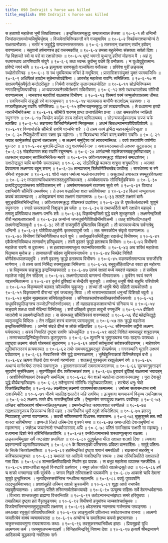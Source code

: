 ```yaml
---
title: 090 Indrajit s horse was killed
title_english: 090 Indrajit s horse was killed

---
```

<div class="audioEmbed"  caption="श्रीराम-हरिसीताराममूर्ति-घनपाठिभ्यां वचनम्" src="https://archive.org/download/Ramayana-recitation-Sriram-harisItArAmamUrti-Ghanapaati-v2/Kanda_6/Kanda_6_YK-090-Indrajit_s_horse_was_killed_0.mp3"></div>
स हताश्वो महातेजा भूमौ तिष्ठन्निशाचरः ।  
इन्द्रजित्परमक्रुद्धः सम्प्रजज्वाल तेजसा ॥ ९०-६-१  
तौ धन्विनौ जिघांसन्तावन्योन्यमिषुभिर्भृशम् ।  
विजयेनाभिनिष्क्रान्तौ वने गजवृषाविव ॥ ९०-६-२  
निबर्हयन्तश्चान्योन्यं ते राक्षसवनौकसः ।  
भर्तारं न जहुर्युद्धे सम्पतन्तस्ततस्ततः ॥ ९०-६-३  
ततस्तान् राक्षसान् सर्वान् हर्षयन् रावणात्मजः ।  
स्तुवानो हर्षमाणश्च इदं वचनमब्रवीत् ॥ ९०-६-४  
तमसा बहुलेनेमाः संसक्ताः सर्वतो दिशः ।  
नेह विज्ञायते स्वो वा परो वा राक्षसोत्तमाः ॥ ९०-६-५  
धृष्टं भवन्तो युध्यन्तु हरीणां मोहनाय वै ।  
अहं तु रथमास्थाय आगमिष्यामि संयुगे ॥ ९०-६-६  
तथा भवन्तः कुर्वन्तु यथेमे हि वनौकसः ।  
न युध्येयुर्दुरात्मानः प्रविष्टे नगरं मयि ॥ ९०-६-७  
इत्युक्त्वा रावणसुतो वञ्चयित्वा वनौकसः ।  
प्रविवेश पुरीं लङ्काम् रथहेतोरमित्रह ॥ ९०-६-८  
स रथं भूषयित्वाथ रुचिरं हे मभूषितम् ।  
प्रासासिशरसंयुक्तं युक्तं परमवाजिभिः ॥ ९०-६-९  
अधिष्ठितं हयज्ञेन सूतेनाप्तोपदेशिना ।  
आरुरोह महातेजा रावणिः समितिंजयः ॥ ९०-६-१०  
स राक्षस्गणैर्मुख्यैर्वृतो मन्दोदरीसुतः ।  
निर्ययौ नगराद्वीरः कृतान्तबलचोदितः ॥ ९०-६-११  
सोऽभिनिष्क्रम्य नगरादिन्द्रजित्परवीरह ।  
अभ्ययाज्जवनैरश्वैर्लक्ष्मणं सविभीषणम् ॥ ९०-६-१२  
ततो रथस्थमालोक्य सौमित्री रावणात्मजम् ।  
नानराश्च महावीर्या राक्षसश्च विभीषणः ॥ ९०-६-१३  
विस्मयं परमं जग्मुर्लाघवात्तस्य धीमतः ।  
रावणिश्चापि संक्रुद्धो रणे वानरयूथपान् ॥ ९०-६-१४  
पातयामास बाणौघैः शतशोऽथ् सहस्रशः ।  
स मण्डलीकृतधनू रावणिः समितिंजयः ॥ ९०-६-१५  
हरीनभ्यहनत्क्रुद्धः परं लाघवमास्थितः ।  
ते वध्यमाना हरयो नाराचैर्भीमविक्रमाः ॥ ९०-६-१६  
सौमित्रिं शरणम् प्राप्तः प्रजापतिमिव प्रजाः ।  
ततः समरकोपेन ज्वलितो रघुनन्दनः ॥ ९०-६-१७  
चिच्छेद कार्मुकं तस्य दर्शयन् पाणिलाघवम् ।  
सोऽन्य्त्कार्मुकमादाय सज्जं चक्रे त्वरन्निव ॥ ९०-६-१८  
तदप्यस्य त्रिभिर्बाणैर्लक्ष्मणो निरकृन्तत ।  
अथनं चिन्नधन्वानमाशीविषविषोपमैः ॥ ९०-६-१९  
विव्याधोरसि सौमित्री रावणिं पञ्चभिः शरैः ।  
ते तस्य कायं इर्भिद्य महाकार्मुकनिःसृताः ॥ ९०-६-२०  
निपेतुर्धरणीं बाणा रक्ता इव महोरगाः ।  
स च्छिन्नधन्वा रुधिरं वमन् वक्त्रेण रावणिः ॥ ९०-६-२१  
जग्राह कार्मुकश्रेष्ठं दृढज्यं बलवत्तरम् ।  
स लक्ष्मणं समुद्दिश्य परं लाघवमास्थितः ।  
ववर्ष शरवर्षाणि वर्षाणीव पुरन्दरः ॥ ॥ ९०-६-२२  
मुक्तमिन्द्रजिता तत्तु शरवर्षमरिन्दमः ।  
अवारयदसम्भ्रान्तो लक्ष्मणः सुदुरासदम् ॥ ९०-६-२३  
संदर्शयामास तदा रावणिं रघुनन्दनः ॥ ९०-६-२४  
असंभ्रान्तो महातेजास्तदद्भुतमिवाभवत् ।  
ततस्तान् राक्षसान् सर्वांस्त्रिभिरेकैक महावे ॥ ९०-६-२५  
अविध्यत्परमक्रुद्धः शीघ्रास्त्रं सम्प्रदर्शयन् ।  
राक्षसेन्द्रसुतं चापि बाणौघैः समताडयत् ॥ ९०-६-२६  
सोऽतिविद्धो बलवता शत्रुणा शत्रुघातिना ।  
असक्तं प्रेषयामास लक्ष्मणाय बहून् शरान् ॥ ९०-६-२७  
तानप्राप्तान् शितैर्बाणैश्चिच्छेद परवीरह ।  
सारथेरस्य च रणे रथिनो रघुसत्तमः ॥ ९०-६-२८  
शोरो जहार धर्मात्मा भल्लेनानतपर्वणा ।  
असूतास्ते हयास्तत्र रथमूहुरविक्लबाः ॥ ९०-६-२९  
मण्डलान्यभिधावन्तस्तदद्भुतमिवाभवत् ।  
अमर्षवशमापन्नः सौमित्रिर्दृढविक्रमः ॥ ९०-६-३०  
प्रत्यविद्ध्यद्धयांस्तस्य शरैर्वित्रासयन् रणे ।  
अमर्षमाणस्तत्कर्म रावणस्य सुतो रणे ॥ ९०-६-३१  
विव्याध दशभिर्बाणैः सौमित्रिं तममर्षणम् ।  
ते तस्य वज्रप्रतिमाः शराः सर्पविषोपमाः ॥ ९०-६-३२  
विलयं जग्मुरागत्य कवचं काञ्चनप्रभम् ।  
अभेद्यकचनं मत्वा लक्ष्मणं रावणात्मजः ॥ ९०-६-३३  
ललाटे लक्ष्मणं बाणैः सुपुङ्खैस्त्रिभिरिन्द्रजित् ।  
अविध्यत्परमक्रुद्धः शीघ्रमस्त्रं प्रदर्शयन् ॥ ९०-६-३४  
तैः पृषत्कैर्ललाटस्थैः शुशुभे रघुनन्दनः ।  
रणाग्रे समरश्लाघी त्रिशृङ्ग इव पर्वतः ॥ ९०-६-३५  
स तथाप्यर्दितो बाणै राक्षसेन महामृधे ।  
तमाशु प्रतिविव्याध लक्ष्मणः पनभिः शरैः ॥ ९०-६-३६  
विकृष्येन्द्रजितो युद्धे वदने शुभकुण्डले ।  
लक्ष्मणेन्द्रजितौ वीरौ महाबलशरासनौ ॥ ९०-६-३७  
अन्योन्यं जघ्नतुर्बाणैर्विशिखैर्भीमविक्रमौ ।  
ततह् शोणितदिग्धाङ्गौ लक्ष्मणेन्द्रजितावुभौ ॥ ९०-६-३८  
रणे तौ राजतुर्वीरौ पुष्पिताविव किंशुकौ ।  
तौ परस्परमभ्येत्य सर्वगात्रेषु धन्विनौ ॥ ९०-६-३९  
घोरैर्विव्यधतुर्बाणैः कृतभावावुभौ जये ।  
ततः समरकोपेन संवृतो रावणात्मजः ॥ ९०-६-४०  
विभीषणं त्रिभिर्बाणैर्विव्याध वदने शुभे ।  
अयोमुखस्त्रिभिर्विद्ध्वा राक्षसेन्द्रं विभीषणम् ॥ ९०-६-४१  
एकैकेनाभिविव्याध तान्सर्वान् हरियूथपान् ।  
तस्मै दृढतरं क्रुद्धो हताश्वाय विभीषणः ॥ ९०-६-४२  
विभीषणो महातेजा रावणेः स दुरात्मनः ।  
स हताश्वात्समाप्लुत्य रथान्मथिरसारथिः ॥ ९०-६-४३  
अथ शक्तिं महातेजाः पितृव्याय मुमोच ह ।  
तामापतन्तीं संप्रेक्ष्य सुमित्रानन्दवर्धनः ॥ ९०-६-४४  
चिच्छेद निशितै र्बाणैर्दशधापातयद्भुवि ।  
तस्मै दृढतनुः क्रुद्धो हताश्वाय विभीषणः ॥ ९०-६-४५  
वज्रस्पर्शसमान्पञ्च ससर्जोरसि मार्गणान् ।  
ते तस्य कायं निर्भिद्य रुक्मपुङ्खा निमित्तगाः ॥ ९०-६-४६  
बभूवुर्लोहितादिग्धा रक्टा इव महोरगाः ।  
स पितृव्यस्य सङ्क्रुद्ध इन्द्रजिच्छरमाददे ॥ ९०-६-४७  
उत्तमं रक्षसां मध्ये यमदत्तं महाबलः ।  
तं समीक्ष्य महातेजा महेषुं तेन संहितम् ॥ ९०-६-४८  
लक्ष्मणोऽप्याददे बाणमन्यं भीमपराक्रमः ।  
कुबेरेण स्वयं स्वप्ने यद्दत्तममितात्मना ॥ ९०-६-४९  
दुर्जयं दुर्विषह्यं च सेन्द्रैरपि सुरासुरैः ।  
तयोस्तु धनुषी श्रेष्ठे बाहुभिः परिघोपमैः ॥ ९०-६-५०  
विकृष्यमाणे बलवत् क्रौञ्चविव चुकूजतुः ।  
ताभ्यां तौ धनुषि श्रेष्ठे संहितौ सायकोत्तमौ ॥ ९०-६-५१  
विकृष्यमाणौ वीराभ्यां भृशं जज्वलतुः श्रिया ।  
तौ भासयन्तावाकाशं धनुर्भ्यां विशिखौ च्युतौ ॥ ९०-६-५२  
मुखेन मुखमाहत्य संनिपेततुरोजसा ।  
संनिपातस्तयोश्चासीच्छरयोर्घोररूपयोः ॥ ९०-६-५३  
सधूमविस्फुलिङ्गश्च तज्जोऽग्निर्दारुणोऽभवत् ।  
तौ महाग्रहसङ्काशावन्योन्यं संनिपत्य च ॥ ९०-६-५४  
सङ्ग्रामे शतधा यातौ मेदिन्यां विनिपेततुः ।  
शरौ प्रतिहतौ दृष्ट्वा तावुभौ रणमूर्धनि ॥ ९०-६-५५  
व्रीडितो जातरोषौ च लक्ष्मणेन्द्रजितौ तदा ।  
स संरब्धस्तु सौमित्रिरस्त्रं वारुणमाददे ॥ ९०-६-५६  
रौद्रं महेद्रजिद्युद्धे व्यसृजद्युधि विष्ठितः ।  
तेन तद्विहतं शस्त्रं वारुणम् परमाद्भुतम् ॥ ९०-६-५७  
ततः क्रुद्धो महातेजा इन्द्रजित्समितिंजयः ।  
अग्नेयं संदधे दीप्तं स लोकं संक्षिपन्निव ॥ ९०-६-५८  
सौरेणास्त्रेण तद्वीरो लक्ष्मणः पर्यवारयत् ।  
अस्त्रं निवारितं दृष्ट्वा रावणिः क्रोधमूर्चितः ॥ ९०-६-५९  
आददे निशितं बाणमासुरं शत्रुदारणम् ।  
तस्माच्चापाद्विनिष्पेतुर्भास्वराः कूटमुद्गराः ॥ ९०-६-६०  
शूलानि च भुशुण्ड्यश्च गदाः खड्गाः परश्वधाः ।  
तद्दृष्ट्वा लक्ष्मणः संख्ये घोरमस्त्रं सुदारुणम् ॥ ९०-६-६१  
अवार्यं सर्वभूतानां सर्वशस्त्रविदारणम् ।  
माहेश्वरेण द्युतिमांस्तदस्त्रं प्रत्यवारयत् ॥ ९०-६-६२  
तयोः समभवद्युद्धमद्भुतं रोमहर्षणम् ।  
गगनस्थानि भूतानि लक्ष्मणं पर्यवारयन् ॥ ९०-६-६३  
भैरवाभिरुते भीमे युद्धे वानरराक्षसाम् ।  
भूतैर्बहुभिराकाशं विस्मितैरावृतं बभौ ॥ ९०-६-६४  
ऋषयः पितरो देवा गन्धर्वा गरुणोरगाः ।  
शतक्रतुं पुरस्कृत्य ररक्षुर्लक्ष्मणं रणे ॥ ९०-६-६५  
अथान्यं मार्गणश्रेष्ठं सन्दधे रावणानुजः ।  
हुताशनसमस्पर्शं रावणात्मजदारुणम् ॥ ९०-६-६६  
सुपत्रमनुवृत्ताङ्गं सुपर्वाणं सुसंस्थितम् ।  
सुवर्णविकृतं वीरः शरीरान्तकरं शरम् ॥ ९०-६-६७  
दुरावारं दुर्विषहं राक्षसानां भयावहम् ।  
आशीविषविषप्रख्यं देवसङ्घैः समर्चितम् ॥ ९०-६-६८  
येन शक्रो महातेजा दानवानजयत्प्रभुः ।  
पुरा देवासुरे युद्धे वीर्यवान्हरिवाहनः ॥ ९०-६-६९  
तदैन्द्रमस्त्रं सौमित्रिः संयुगेष्वपराजितम् ।  
शरश्रेष्ठं धनुः श्रेष्ठे विकर्षन्निदमिब्रवीत् ॥ ९०-६-७०  
लक्ष्मीवान् लक्ष्मणो वाक्यमर्थसाधकमात्मनः ।  
धर्मात्मा सत्यसन्धश्च रामो दाशरथिर्यदि ॥ ९०-६-७१  
पौरुषे चाप्रतिद्वन्द्वस्तदेनं जहि रावणिम् ।  
इत्युक्त्वा बाणमाकर्णं विकृष्य तमजिह्मगम् ॥ ९०-६-७२  
लक्ष्मणः समरे वीरः ससर्जेन्द्रजितं प्रति ।  
ऐन्द्रास्त्रेण समायुज्य लक्ष्मणः परवीरहा ॥ ९०-६-७३  
तच्छिरः सशिरस्त्राणं श्रीमज्ज्वलितकुण्डलम् ।  
प्रमथ्येन्द्रजितः कायात्पपात धरणीतले ॥ ९०-६-७४  
तद्राक्षसतनूजस्य छिन्नस्कन्धं शिरो महत् ।  
तपनीयनिभं भूमौ ददृशे रुधिरोक्षितम् ॥ ९०-६-७५  
हतस्तु निपपाताशु धरण्यां रावणात्मजः ।  
कवची सशिरस्त्राणो विध्वस्तः सशरासनः ॥ ९०-६-७६  
चुक्रुशुस्ते ततः सर्वे वानराः सविभीषणाः ।  
हृष्यन्तो निहते तस्मिन्देवा वृत्रवधे यथा ॥ ९०-६-७७  
अथान्तरिक्षे देवानामृषीणां च महात्मनाम् ।  
जज्ञेऽथ जयसंनादो गन्धर्वाप्सरसाम् अपि ॥ ९०-६-७८  
पतितं समभिज्ञाय राक्षसी सा महाचमूः ।  
वध्यमाना दिशो भेजे हरिभिर्जितकाशिभिः ॥ ९०-६-७९  
वनरैर्वध्यमानास्ते शस्त्राण्युत्सृज्य राक्षसाः ।  
लङ्कामभिमुखाः सर्वे नष्टसंज्ञाः प्रधाविताः ॥ ९०-६-८०  
दुद्रुवुर्बहुधा भीता राक्षसाः शतशो दिशः ।  
त्यक्त्वा प्रहरणान्सर्वे पट्टसासिपरश्वधान् ॥ ९०-६-८१  
के चिल्लङ्कां परित्रस्ताः प्रविष्टा वानरार्दिताः ।  
समुद्रे पतिताः के चित्के चित्पर्वतमाश्रिताः ॥ ९०-६-८२  
हतमिन्द्रजितं दृष्ट्वा शयानं समरक्षितौ ।  
राक्षसानां सहस्रेषु न कश्चित्प्रत्यदृश्यत ॥ ९०-६-८३  
यथास्तं गत आदित्ये नावतिष्ठन्ति रश्मयः ।  
तथा तस्मिन्निपतिते राक्षसास्ते गता दिशः ॥ ९०-६-८४  
शान्तरक्ष्मिरिवादित्यो निर्वाण इव पावकः ।  
स बभूव महातेजा व्यपास्त गतजीवितः ॥ ९०-६-८५  
प्रशान्तपीडा बहुलो विनष्टारिः प्रहर्षवान् ।  
बभूव लोकः पतिते राक्षसेन्द्रसुते तदा ॥ ९०-६-८६  
हर्षं च शक्रो भगवान्सह सर्वैः सुरर्षभैः ।  
जगाम निहते तस्मिन्राक्षसे पापकर्मणि ॥ ९०-६-८७  
आकाशे चापि देवानां शुश्रुवे दुन्दुभिस्वनः ।  
नृत्यद्भिरप्सरोभिश्च गन्धर्वैश्च महात्मभिः ॥ ९०-६-८८  
ववर्षुः पुष्पवर्षाणि तदद्भुतमिवाभवत् ।  
प्रशशंसुर्हते तस्मिन् राक्षसे क्रूरकर्मणि ॥ ९०-६-८९  
शुद्धा आपो नभश्चैव जहृषुर्दैत्यदानवाः ।  
आजग्मुः पतिते तस्मिन्सर्वलोकभयावहे ॥ ९०-६-९०  
ऊचुश्च सहिताः सर्वे देवगन्धर्वदानवाः ।  
विज्वराः शान्तकलुषा ब्राह्मणा विचरन्त्विति ॥ ९०-६-९१  
ततोऽभ्यनन्दन्संहृष्टाः समरे हरियुथपाः ।  
तमप्रतिबलं दृष्ट्वा हतं नैरृतपुङ्गवम् ॥ ९०-६-९२  
विभीषणो हनुमांश्च जाम्बवांश्चर्क्षयुथपः ।  
विजयेनाभिनन्दन्तस्तुष्टुवुश्चापि लक्ष्मणम् ॥ ९०-६-९३  
क्ष्वेडन्तश्च नदन्तश्च गर्जन्तश्च प्लवङ्गमाः ।  
लब्धलक्षा रघुसुतं परिवार्योपतस्थिरे ॥ ९०-६-९४  
लाङ्गुलानि प्रविध्यन्तः स्फोटयन्तश्च वानराः ।  
लक्ष्मणो जयतीत्येवं वाक्यं व्यश्रावयंस्तदा ॥ ९०-६-९५  
अन्योन्यं च समाश्लिष्य कपयो हृष्टमानसाः ।  
चक्रुरुच्चावचगुणा राघवाश्रयजाः कथाः ॥ ९०-६-९६  
तदसुकरमथाभिवीक्ष्य हृष्टाः ।  
प्रियसुहृदो युधि लक्ष्मणस्य कर्म ।  
परममुपलभन्मनःप्रहर्षं ।  
विनिहतमिन्द्ररिपुं निशम्य देवाः ॥ ९०-६-९७  
इत्यार्षे श्रीमद्रामायणे आदिकाव्ये युद्धकाण्डे नवतितमः सर्गः